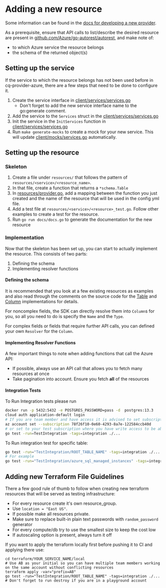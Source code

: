 # Adding a new resource

Some information can be found in the [docs for developing a new provider](https://docs.cloudquery.io/developers/developing-new-provider).

As a prerequisite, ensure that API calls to list/describe the desired resource are present in
[github.com/Azure/go-autorest/autorest](https://pkg.go.dev/github.com/Azure/go-autorest/autorest), and make note of:

   - to which Azure service the resource belongs
   - the schema of the returned object(s)

## Setting up the service

If the service to which the resource belongs has not been used before in cq-provider-azure, there are a few steps that need to be done to configure it.

1. Create the service interface in [client/services/services.go](./client/services/services.go)
   * Don't forget to add the new service interface name to the go:generate comment.
1. Add the service to the `Services` struct in the [client/services/services.go](./client/services/services.go)
1. Init the service in the `InitServices` function in [client/services/services.go](./client/services.go)
1. Run `make generate-mocks` to create a mock for your new service. This will update [client/mocks/services.go](./client/mocks/services.go) automatically.

## Setting up the resource

### Skeleton

1. Create a file under `resources/` that follows the pattern of `resources/<service>/<resource_name>`.
1. In that file, create a function that returns a `*schema.Table`
1. In [resources/provider.go](./resources/provider.go), add a mapping between the function you just created and the name of the resource that will be used in the config yml file.
1. Add a test file at `resources/<service>/<resource>_test.go`. Follow other examples to create a test for the resource.
1. Run `go run docs/docs.go` to generate the documentation for the new resource

### Implementation

Now that the skeleton has been set up, you can start to actually implement the resource. This consists of two parts: 

1. Defining the schema
1. Implementing resolver functions

#### Defining the schema

It is recommended that you look at a few existing resources as examples and also read through the comments on the source code for the [Table](https://github.com/cloudquery/cq-provider-sdk/blob/main/provider/schema/table.go) and [Column](https://github.com/cloudquery/cq-provider-sdk/blob/main/provider/schema/column.go) implementations for details.

For noncomplex fields, the SDK can directly resolve them into `Column`s for you, so all you need to do is specify the `Name` and the `Type`.

For complex fields or fields that require further API calls, you can defined your own `Resolver` for the `Column`.

#### Implementing Resolver Functions

A few important things to note when adding functions that call the Azure API:

- If possible, always use an API call that allows you to fetch many resources at once
- Take pagination into account. Ensure you fetch **all** of the resources

#### Integration Tests

To Run Integration tests please run

```bash
docker run -p 5432:5432 -e POSTGRES_PASSWORD=pass -d  postgres:13.3
cloud auth application-default login
# If you are team member and have access it is advised to set subscription to our test environment
az account set --subscription 78f26f10-0e60-4293-8a7e-122584ccb40d
# or set to your test subscription where you have write access to be able to apply terraform files.
go test -run=TestIntegration -tags=integration ./...
```

To Run integration test for specific table:

```bash
go test -run="TestIntegration/ROOT_TABLE_NAME" -tags=integration ./...
# For example
go test -run="TestIntegration/azure_sql_managed_instances" -tags=integration ./...
```

## Adding new Terraform File Guidelines

There a few good rule of thumb to follow when creating new terraform resources that will be served as testing infrastructure:
* For every resource create it's own resource_group.
* Use `location = "East US"`.
* If possible make all resources private.
* Make sure to replace built-in plain text passwords with `random_password` generator
* For every compute/db try to use the smallest size to keep the cost low
* If autoscaling option is present, always turn it off

If you want to apply the terraform locally first before pushing it to CI and applying there use:

```
cd terraform/YOUR_SERVICE_NAME/local
# Use AB as your initial so you can have multiple team members working on the same account without conflicting resources
terraform apply -var="prefix=AB"
go test -run="TestIntegration/ROOT_TABLE_NAME" -tags=integration ./...
# Don't forget to run destroy if you are in a playground account
```